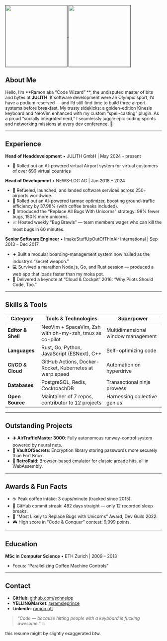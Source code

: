 <a href="">
  <img height=200 align="center" src="https://github-readme-stats.vercel.app/api?username=schneipp" />
</a>
<a href="">
  <img height=200 align="center" src="https://github-readme-stats.vercel.app/api/top-langs?username=schneipp&layout=compact&langs_count=8&card_width=320" />
</a>

## About Me

Hello, I’m **Ramon aka “Code Wizard” **, the undisputed master of bits and bytes at **JULITH**. 
If software development were an Olympic sport, I’d have a podium reserved — and I’d still find time to build three airport systems before breakfast. My trusty sidekicks: a golden-edition Kinesis keyboard and NeoVim enhanced with my custom “spell-casting” plugin. As a proud “socially integrated nerd,” I seamlessly juggle epic coding sprints and networking missions at every dev conference. 🚀

---

## Experience

**Head of Headdevelopment** • JULITH GmbH | May 2024 - present
* 🤖 Rolled out an AI-powered virtual Airport system for virtual customers of over 699 virtual countries


**Head of Development** • NEWS-LOG AG | Jan 2018 – 2024

* 🛫 Refueled, launched, and landed software services across 250+ airports worldwide.
* 🤖 Rolled out an AI-powered tarmac optimizer, boosting ground-traffic efficiency by 37.98% (with coffee breaks included).
* 🔧 Introduced the “Replace All Bugs With Unicorns” strategy: 98% fewer bugs, 150% more unicorns.
* 📈 Hosted weekly “Bug Brawls” — team members wager who can kill the most bugs in 60 minutes.

**Senior Software Engineer** • ImakeStuffUpOutOfThinAir International | Sep 2013 – Dec 2017

* ✈️ Built a modular boarding-management system now hailed as the industry’s “secret weapon.”
* 💻 Survived a marathon Node.js, Go, and Rust session — produced a web app that loads faster than my moka pot.
* 🎤 Delivered a keynote at “Cloud & Cockpit” 2016: “Why Pilots Should Code, Too.”

---

## Skills & Tools

| Category           | Tools & Technologies                                    | Superpower                         |
| ------------------ | ------------------------------------------------------- | ---------------------------------- |
| **Editor & Shell** | NeoVim + SpaceVim, Zsh with oh-my-zsh, tmux as co-pilot | Multidimensional window management |
| **Languages**      | Rust, Go, Python, JavaScript (ESNext), C++              | Self-optimizing code               |
| **CI/CD & Cloud**  | GitHub Actions, Docker-Rocket, Kubernetes at warp speed | Automation on hyperdrive           |
| **Databases**      | PostgreSQL, Redis, CockroachDB                          | Transactional ninja prowess        |
| **Open Source**    | Maintainer of 7 repos, contributor to 12 projects       | Harnessing collective genius       |

---

## Outstanding Projects

* **✈️ AirTrafficMaster 3000**: Fully autonomous runway-control system powered by neural nets.
* **🔐 VaultOfSecrets**: Encryption library storing passwords more securely than Fort Knox.
* **👾 RetroRaid**: Browser-based emulator for classic arcade hits, all in WebAssembly.

---

## Awards & Fun Facts

* ☕ Peak coffee intake: 3 cups/minute (tracked since 2015).
* 📅 GitHub commit streak: 482 days straight — only 12 recorded sleep breaks.
* 🦄 “Most Likely to Replace Bugs with Unicorns” Award, Dev Guild 2022.
* 🎮 High score in “Code & Conquer” contest: 9,999 points.

---

## Education

**MSc in Computer Science** • ETH Zurich | 2009 – 2013

* Focus: “Parallelizing Coffee Machine Controls”

---

## Contact

* **GitHub**: [github.com/schneipp](https://github.com/schneipp)
* **YELLINGMarket**: [@ramsleprince](https://twitter.com/ramsleprince)
* **LinkedIn**: [ramon ott]([https://www.linkedin.com/in/ramon-schneider](https://www.linkedin.com/in/ramon-ott-634237b1/))

> *“Code — because hitting people with a keyboard is fucking awesome.”* 💥


this resume might by slightly exaggerated btw.
